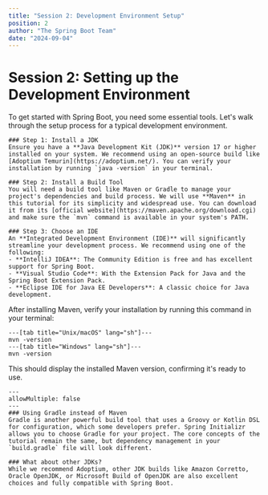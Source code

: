 ```yaml
---
title: "Session 2: Development Environment Setup"
position: 2
author: "The Spring Boot Team"
date: "2024-09-04"
---
```


# Session 2: Setting up the Development Environment

To get started with Spring Boot, you need some essential tools. Let's walk through the setup process for a typical development environment.

```steps
### Step 1: Install a JDK
Ensure you have a **Java Development Kit (JDK)** version 17 or higher installed on your system. We recommend using an open-source build like [Adoptium Temurin](https://adoptium.net/). You can verify your installation by running `java -version` in your terminal.

### Step 2: Install a Build Tool
You will need a build tool like Maven or Gradle to manage your project's dependencies and build process. We will use **Maven** in this tutorial for its simplicity and widespread use. You can download it from its [official website](https://maven.apache.org/download.cgi) and make sure the `mvn` command is available in your system's PATH.

### Step 3: Choose an IDE
An **Integrated Development Environment (IDE)** will significantly streamline your development process. We recommend using one of the following:
- **IntelliJ IDEA**: The Community Edition is free and has excellent support for Spring Boot.
- **Visual Studio Code**: With the Extension Pack for Java and the Spring Boot Extension Pack.
- **Eclipse IDE for Java EE Developers**: A classic choice for Java development.
```

After installing Maven, verify your installation by running this command in your terminal:

```tabs
---[tab title="Unix/macOS" lang="sh"]---
mvn -version
---[tab title="Windows" lang="sh"]---
mvn -version
```
This should display the installed Maven version, confirming it's ready to use.

```accordion
---
allowMultiple: false
---
### Using Gradle instead of Maven
Gradle is another powerful build tool that uses a Groovy or Kotlin DSL for configuration, which some developers prefer. Spring Initializr allows you to choose Gradle for your project. The core concepts of the tutorial remain the same, but dependency management in your `build.gradle` file will look different.

### What about other JDKs?
While we recommend Adoptium, other JDK builds like Amazon Corretto, Oracle OpenJDK, or Microsoft Build of OpenJDK are also excellent choices and fully compatible with Spring Boot.
```
